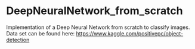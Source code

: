 # DeepNeuralNetwork_from_scratch
Implementation of a Deep Neural Network from scratch to classify images.
Data set can be found here: https://www.kaggle.com/positivepc/object-detection
